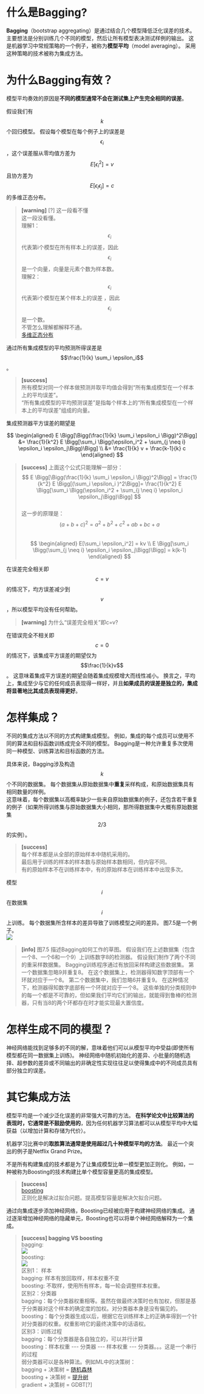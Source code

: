 # 什么是Bagging?  

**Bagging**（bootstrap aggregating）是通过结合几个模型降低泛化误差的技术。
主要想法是分别训练几个不同的模型，然后让所有模型表决测试样例的输出。
这是机器学习中常规策略的一个例子，被称为**模型平均**（model
averaging）。
采用这种策略的技术被称为集成方法。

# 为什么Bagging有效？  

模型平均奏效的原因是**不同的模型通常不会在测试集上产生完全相同的误差**。

假设我们有$$k$$个回归模型。
假设每个模型在每个例子上的误差是$$\epsilon_i$$，这个误差服从零均值方差为$$E[\epsilon_i^2] = v$$且协方差为$$E[\epsilon_i \epsilon_j] = c$$的多维正态分布。  
> **[warning]** [?] 这一段看不懂   
这一段没看懂。  
理解1：$$\epsilon_i$$代表第i个模型在所有样本上的误差，因此$$\epsilon_i$$是一个向量，向量是元素个数为样本数。  
理解2：$$\epsilon_i$$代表第i个模型在某个样本上的误差 ，因此$$\epsilon_i$$是一个数。  
不管怎么理解都解释不通。  
[多维正态分布](https://windmising.gitbook.io/mathematics-basic-for-ml/gai-shuai-lun/distribution)  

通过所有集成模型的平均预测所得误差是$$\frac{1}{k} \sum_i \epsilon_i$$。  
> **[success]**   
所有模型对同一个样本做预测并取平均值会得到“所有集成模型在一个样本上的平均误差”。    
“所有集成模型的平均预测误差”是指每个样本上的“所有集成模型在一个样本上的平均误差”组成的向量。  

集成预测器平方误差的期望是  

$$
\begin{aligned}
 E \Bigg[\Bigg(\frac{1}{k} \sum_i \epsilon_i \Bigg)^2\Bigg] &= \frac{1}{k^2} 
 E \Bigg[\sum_i \Bigg(\epsilon_i^2 + \sum_{j \neq i} \epsilon_i \epsilon_j\Bigg)\Bigg] \\
&= \frac{1}{k} v + \frac{k-1}{k} c                             
\end{aligned}
$$

> **[success]** 上面这个公式只能理解一部分：  
$$
E \Bigg[\Bigg(\frac{1}{k} \sum_i \epsilon_i \Bigg)^2\Bigg] =
 \frac{1}{k^2}  E \Bigg[(\sum_i \epsilon_i )^2\Bigg]= 
 \frac{1}{k^2}  E \Bigg[\sum_i \Bigg(\epsilon_i^2 + \sum_{j \neq i} \epsilon_i \epsilon_j\Bigg)\Bigg]
$$  
这一步的原理是：$$(a+b+c)^2 = a^2 + b^2 + c^2 + ab + bc + a$$  
$$
\begin{aligned}
E[\sum_i \epsilon_i^2] = kv  \\
E \Bigg[\sum_i \Bigg(\sum_{j \neq i} \epsilon_i \epsilon_j\Bigg)\Bigg] = k(k-1)
\end{aligned}
$$  

在误差完全相关即$$c=v$$的情况下，均方误差减少到$$v$$，所以模型平均没有任何帮助。  
> **[warning]** 为什么“误差完全相关”即c=v?  

在错误完全不相关即$$c =0$$的情况下，该集成平方误差的期望仅为$$\frac{1}{k}v$$。
这意味着集成平方误差的期望会随着集成规模增大而线性减小。
换言之，平均上，集成至少与它的任何成员表现得一样好，并且**如果成员的误差是独立的，集成将显著地比其成员表现得更好**。

# 怎样集成？  

不同的集成方法以不同的方式构建集成模型。
例如，集成的每个成员可以使用不同的算法和目标函数训练成完全不同的模型。
Bagging是一种允许重复多次使用同一种模型、训练算法和目标函数的方法。

具体来说，Bagging涉及构造$$k$$个不同的数据集。
每个数据集从原始数据集中**重复**采样构成，和原始数据集具有相同数量的样例。  
这意味着，每个数据集以高概率缺少一些来自原始数据集的例子，还包含若干重复的例子（如果所得训练集与原始数据集大小相同，那所得数据集中大概有原始数据集$$2/3$$的实例）。  
> **[success]**   
每个样本都是从全部的原始样本中随机采用的。  
最后用于训练的样本的样本数与原始样本数相同，但内容不同。  
有的原始样本不在训练样本中，有的原始样本在训练样本中出现多次。  

模型$$i$$在数据集$$i$$上训练。
每个数据集所含样本的差异导致了训练模型之间的差异。
图7.5是一个例子。   
![](/assets/images/Chapter7/4.png)  

> **[info]** 图7.5 描述Bagging如何工作的草图。
假设我们在上述数据集（包含一个8、一个6和一个9）上训练数字8的检测器。
假设我们制作了两个不同的重采样数据集。
Bagging训练程序通过有放回采样构建这些数据集。
第一个数据集忽略9并重复8。
在这个数据集上，检测器得知数字顶部有一个环就对应于一个8。
第二个数据集中，我们忽略6并重复9。
在这种情况下，检测器得知数字底部有一个环就对应于一个8。
这些单独的分类规则中的每一个都是不可靠的，但如果我们平均它们的输出，就能得到鲁棒的检测器，只有当8的两个环都存在时才能实现最大置信度。

# 怎样生成不同的模型？  

神经网络能找到足够多的不同的解，意味着他们可以从模型平均中受益(即使所有模型都在同一数据集上训练)。
神经网络中随机初始化的差异、小批量的随机选择、超参数的差异或不同输出的非确定性实现往往足以使得集成中的不同成员具有部分独立的误差。

# 其它集成方法

模型平均是一个减少泛化误差的非常强大可靠的方法。
**在科学论文中比较算法的表现时，它通常是不鼓励使用的**，因为任何机器学习算法都可以从模型平均中大幅获益（以增加计算和存储为代价）。

机器学习比赛中的**取胜算法通常是使用超过几十种模型平均的方法**。
最近一个突出的例子是Netflix Grand Prize。

不是所有构建集成的技术都是为了让集成模型比单一模型更加正则化。
例如，一种被称为Boosting的技术构建比单个模型容量更高的集成模型。  
> **[success]**   
[boosting](https://github.com/windmissing/MachineLearningInAction/tree/master/Chapter7)  
正则化是解决过拟合问题。提高模型容量是解决欠拟合问题。  


通过向集成逐步添加神经网络，Boosting已经被应用于构建神经网络的集成。
通过逐渐增加神经网络的隐藏单元，Boosting也可以将单个神经网络解释为一个集成。  
> **[success] bagging VS boosting**  
bagging:  
![](/assets/images/Chapter7/10.png)   
boosting:  
![](/assets/images/Chapter7/11.png)   
区别1： 样本  
bagging: 样本有放回取样，样本权重不变  
boosting: 不取样，使用所有样本，每一轮会调整样本权重。  
区别2：分类器  
bagging：每个分类器权重相等。虽然在做最终决策时也有加权，但那是基于分类器对这个样本的确定度的加权。对分类器本身是没有偏见的。  
boosting：每个分类器生成以后，根据它在训练样本上的正确率得到一个针对分类器的权重。权重影响它的最终决策中的话语权。  
区别3：训练过程  
bagging：每个分类器是各自独立的，可以并行计算   
boosting：样本权重 --- 分类器 --- 样本权重 --- 分类器。。。这是一个串行的过程  
弱分类器可以是各种算法。例如ML中的决策树：  
bagging + 决策树 = [随机森林](https://windmising.gitbook.io/liu-yu-bo-play-with-machine-learning/13-1/13-5)   
boosting + 决策树 = [提升树](https://github.com/windmissing/MachineLearningInAction/tree/master/Chapter7)  
gradient + 决策树 = GDBT[?]  


